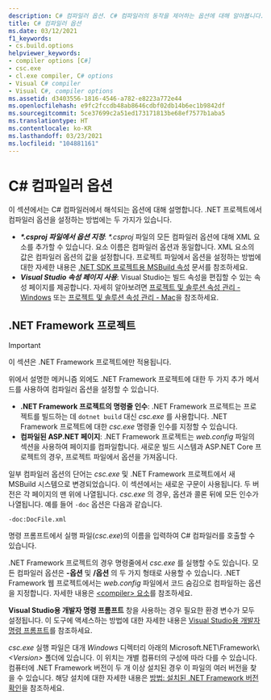 ```yaml
---
description: C# 컴파일러 옵션. C# 컴파일러의 동작을 제어하는 옵션에 대해 알아봅니다.
title: C# 컴파일러 옵션
ms.date: 03/12/2021
f1_keywords:
- cs.build.options
helpviewer_keywords:
- compiler options [C#]
- csc.exe
- cl.exe compiler, C# options
- Visual C# compiler
- Visual C#, compiler options
ms.assetid: d3403556-1816-4546-a782-e8223a772e44
ms.openlocfilehash: e9fc2fccdb48ab8646cdbf02db14b6ec1b9842df
ms.sourcegitcommit: 5ce37699c2a51ed173171813be68ef7577b1aba5
ms.translationtype: HT
ms.contentlocale: ko-KR
ms.lasthandoff: 03/23/2021
ms.locfileid: "104881161"
---
```

# <a name="c-compiler-options"></a>C# 컴파일러 옵션

이 섹션에서는 C# 컴파일러에서 해석되는 옵션에 대해 설명합니다. .NET 프로젝트에서 컴파일러 옵션을 설정하는 방법에는 두 가지가 있습니다.

- ***\*.csproj 파일에서 옵션 지정***: *\*.csproj* 파일의 모든 컴파일러 옵션에 대해 XML 요소를 추가할 수 있습니다. 요소 이름은 컴파일러 옵션과 동일합니다. XML 요소의 값은 컴파일러 옵션의 값을 설정합니다. 프로젝트 파일에서 옵션을 설정하는 방법에 대한 자세한 내용은 [.NET SDK 프로젝트용 MSBuild 속성](../../../core/project-sdk/msbuild-props.md) 문서를 참조하세요.
- ***Visual Studio 속성 페이지 사용***: Visual Studio는 빌드 속성을 편집할 수 있는 속성 페이지를 제공합니다. 자세히 알아보려면 [프로젝트 및 솔루션 속성 관리 - Windows](/visualstudio/ide/managing-project-and-solution-properties#c-visual-basic-and-f-projects) 또는 [프로젝트 및 솔루션 속성 관리 - Mac](/visualstudio/mac/managing-solutions-and-project-properties)을 참조하세요.

## <a name="net-framework-projects"></a>.NET Framework 프로젝트

> [!IMPORTANT]
> 이 섹션은 .NET Framework 프로젝트에만 적용됩니다.

위에서 설명한 메커니즘 외에도 .NET Framework 프로젝트에 대한 두 가지 추가 메서드를 사용하여 컴파일러 옵션을 설정할 수 있습니다.

- **.NET Framework 프로젝트의 명령줄 인수**: .NET Framework 프로젝트는 프로젝트를 빌드하는 데 `dotnet build` 대신 *csc.exe* 를 사용합니다. .NET Framework 프로젝트에 대한 *csc.exe* 명령줄 인수를 지정할 수 있습니다.
- **컴파일된 ASP.NET 페이지**: .NET Framework 프로젝트는 *web.config* 파일의 섹션을 사용하여 페이지를 컴파일합니다. 새로운 빌드 시스템과 ASP.NET Core 프로젝트의 경우, 프로젝트 파일에서 옵션을 가져옵니다.

일부 컴파일러 옵션의 단어는 *csc.exe* 및 .NET Framework 프로젝트에서 새 MSBuild 시스템으로 변경되었습니다. 이 섹션에서는 새로운 구문이 사용됩니다. 두 버전은 각 페이지의 맨 위에 나열됩니다. *csc.exe* 의 경우, 옵션과 콜론 뒤에 모든 인수가 나열됩니다. 예를 들어 `-doc` 옵션은 다음과 같습니다.

```console
-doc:DocFile.xml
```

명령 프롬프트에서 실행 파일(*csc.exe*)의 이름을 입력하여 C# 컴파일러를 호출할 수 있습니다.

.NET Framework 프로젝트의 경우 명령줄에서 *csc.exe* 를 실행할 수도 있습니다. 모든 컴파일러 옵션은 **-옵션** 및 **/옵션** 의 두 가지 형태로 사용할 수 있습니다. .NET Framework 웹 프로젝트에서는 *web.config* 파일에서 코드 숨김으로 컴파일하는 옵션을 지정합니다. 자세한 내용은 [\<compiler> 요소](../../../framework/configure-apps/file-schema/compiler/compiler-element.md)를 참조하세요.

**Visual Studio용 개발자 명령 프롬프트** 창을 사용하는 경우 필요한 환경 변수가 모두 설정됩니다. 이 도구에 액세스하는 방법에 대한 자세한 내용은 [Visual Studio용 개발자 명령 프롬프트](/visualstudio/ide/reference/command-prompt-powershell)를 참조하세요.

*csc.exe* 실행 파일은 대개 *Windows* 디렉터리 아래의 Microsoft.NET\Framework\\ *\<Version>* 폴더에 있습니다. 이 위치는 개별 컴퓨터의 구성에 따라 다를 수 있습니다. 컴퓨터에 .NET Framework 버전이 두 개 이상 설치된 경우 이 파일의 여러 버전을 찾을 수 있습니다. 해당 설치에 대한 자세한 내용은 [방법: 설치된 .NET Framework 버전 확인](../../../framework/migration-guide/how-to-determine-which-versions-are-installed.md)을 참조하세요.
